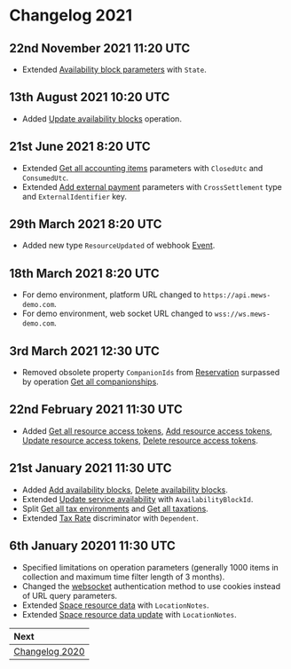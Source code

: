 # Changelog 2021

## 22nd November 2021 11:20 UTC

* Extended [Availability block parameters](../operations/availabilityblocks.md#availability-block-parameters) with `State`.

## 13th August 2021 10:20 UTC

* Added [Update availability blocks](../operations/availabilityblocks.md#update-availability-blocks) operation.

## 21st June 2021 8:20 UTC

* Extended [Get all accounting items](../operations/accountingitems.md#get-all-accounting-items) parameters  with `ClosedUtc` and `ConsumedUtc`.
* Extended [Add external payment](../operations/payments.md#add-external-payment) parameters with `CrossSettlement` type and `ExternalIdentifier` key.

## 29th March 2021 8:20 UTC
* Added new type `ResourceUpdated` of webhook [Event](../webhooks/README.md#event).

## 18th March 2021 8:20 UTC
* For demo environment, platform URL changed to `https://api.mews-demo.com`.
* For demo environment, web socket URL changed to `wss://ws.mews-demo.com`.

## 3rd March 2021 12:30 UTC
* Removed obsolete property `CompanionIds` from [Reservation](../operations/reservations.md#reservation) surpassed by operation [Get all companionships](../operations/companionships.md#get-all-companionships).

## 22nd February 2021 11:30 UTC
* Added [Get all resource access tokens](../operations/resourceaccesstokens.md#get-all-resource-access-tokens), [Add resource access tokens](../operations/resourceaccesstokens.md#add-resource-access-tokens), [Update resource access tokens](../operations/resourceaccesstokens.md#update-resource-access-tokens), [Delete resource access tokens](../operations/resourceaccesstokens.md#delete-resource-access-tokens).

## 21st January 2021 11:30 UTC
* Added [Add availability blocks](../operations/availabilityblocks.md#add-availability-blocks), [Delete availability blocks](../operations/availabilityblocks.md#delete-availability-blocks).
* Extended [Update service availability](../operations/services.md#update-service-availability) with `AvailabilityBlockId`.
* Split [Get all tax environments](../operations/taxenvironments.md#get-all-tax-environments) and [Get all taxations](../operations/taxations.md#get-all-taxations).
* Extended [Tax Rate](../operations/taxations.md#tax-rate) discriminator with `Dependent`.

## 6th January 20201 11:30 UTC
* Specified limitations on operation parameters (generally 1000 items in collection and maximum time filter length of 3 months).
* Changed the [websocket](../websockets/README.md) authentication method to use cookies instead of URL query parameters.
* Extended [Space resource data](../operations/resources.md#space-resource-data) with `LocationNotes`.
* Extended [Space resource data update](../operations/resources.md#space-resource-data-update) with `LocationNotes`.

| Next |
| :-- |
| [Changelog 2020](changelog2020.md) |
